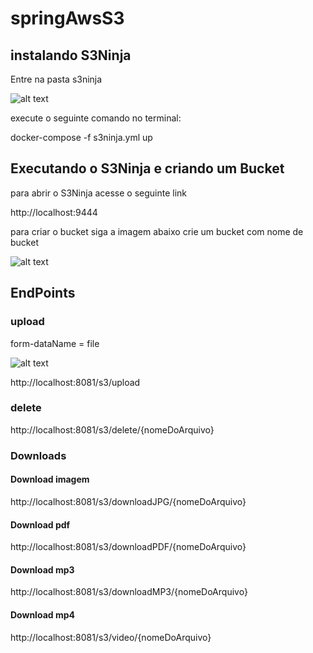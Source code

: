 # springAwsS3

## instalando S3Ninja

Entre na pasta s3ninja

![alt text](https://i.imgur.com/cIGtLXQ.png)

execute o seguinte comando no terminal:

docker-compose -f s3ninja.yml up

## Executando o S3Ninja e criando um Bucket

para abrir o S3Ninja acesse o seguinte link

http://localhost:9444


para criar o bucket siga a imagem abaixo
crie um bucket com nome de bucket


![alt text](https://i.imgur.com/G5qfMmU.png)


## EndPoints


### upload
form-dataName = file

![alt text](https://i.imgur.com/Qjnb29t.png)

http://localhost:8081/s3/upload

### delete

http://localhost:8081/s3/delete/{nomeDoArquivo}

### Downloads

#### Download imagem

http://localhost:8081/s3/downloadJPG/{nomeDoArquivo}

#### Download pdf

http://localhost:8081/s3/downloadPDF/{nomeDoArquivo}


#### Download mp3

http://localhost:8081/s3/downloadMP3/{nomeDoArquivo}

#### Download mp4

http://localhost:8081/s3/video/{nomeDoArquivo}





